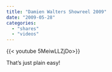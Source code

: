 ```yaml
---
title: "Damien Walters Showreel 2009"
date: "2009-05-28"
categories:
  - "shares"
  - "videos"
---
```


<div style="width: 70vw;">{{< youtube 5MeiwLLZjDo>}}</div>

That’s just plain easy!
